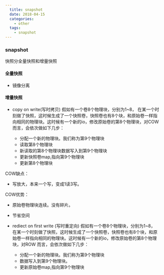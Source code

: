 ```yaml
---
  title: snapshot
  date: 2018-04-15
  categories:
    - other
  tags:
    - snapshot
---
```

### snapshot

快照分全量快照和增量快照

#### 全量快照
- 镜像分离

#### 增量快照

- copy on write(写时拷贝)
假如有一个卷8个物理块，分别为1~8， 在某一个时刻做了快照，这时候生成了一个快照卷，快照卷也有8个块，和原始卷一样指向相同的物理块。这时候有一个新的io，修改原始卷的第8个物理块，对COW 而言，会依次做如下几步：

  - 分配一个新的物理块。我们称为第9个物理块
  - 读取第8个物理块
  - 新读取的第8个物理块数据写入到第9个物理块
  - 更新快照卷map,指向第9个物理块
  - 更新第8个物理块

COW缺点：

  - 写放大，本来一个写，变成1读3写。

COW优势：

  - 原始卷物理块连续。没有碎片。
  - 节省空间

- rediect on first write (写时重定向)
假如有一个卷8个物理块，分别为1~8， 在某一个时刻做了快照，这时候生成了一个快照卷，快照卷也有8个块，和原始卷一样指向相同的物理块。这时候有一个新的io，修改原始卷的第8个物理块，对ROW 而言，会依次做如下几步：

  - 分配一个新的物理块。我们称为第9个物理块
  - 数据写入到第9个物理块。
  - 更新原始卷map,指向第9个物理块
